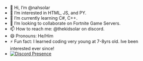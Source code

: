 - 👋 Hi, I’m @nahsolar
- 👀 I’m interested in HTML, JS, and PY.
- 🌱 I’m currently learning C#, C++.
- 💞️ I’m looking to collaborate on Fortnite Game Servers.
- 📫 How to reach me: @thekidsolar on discord.
- 😄 Pronouns: He/Him
- ⚡ Fun fact: I learned coding very young at 7-8yrs old. Ive been interested ever since!
- [![Discord Presence](https://lanyard.cnrad.dev/api/1167562687337746492)](https://discord.com/users/1167562687337746492)

<!---
nahsolar/nahsolar is a ✨ special ✨ repository because its `README.md` (this file) appears on your GitHub profile.
You can click the Preview link to take a look at your changes.
--->

